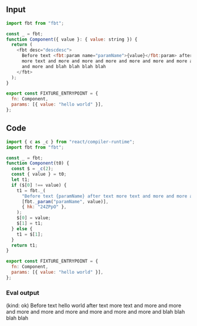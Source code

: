 
## Input

```javascript
import fbt from "fbt";

const _ = fbt;
function Component({ value }: { value: string }) {
  return (
    <fbt desc="descdesc">
      Before text <fbt:param name="paramName">{value}</fbt:param> after text
      more text and more and more and more and more and more and more and more
      and more and blah blah blah blah
    </fbt>
  );
}

export const FIXTURE_ENTRYPOINT = {
  fn: Component,
  params: [{ value: "hello world" }],
};

```

## Code

```javascript
import { c as _c } from "react/compiler-runtime";
import fbt from "fbt";

const _ = fbt;
function Component(t0) {
  const $ = _c(2);
  const { value } = t0;
  let t1;
  if ($[0] !== value) {
    t1 = fbt._(
      "Before text {paramName} after text more text and more and more and more and more and more and more and more and more and blah blah blah blah",
      [fbt._param("paramName", value)],
      { hk: "24ZPpO" },
    );
    $[0] = value;
    $[1] = t1;
  } else {
    t1 = $[1];
  }
  return t1;
}

export const FIXTURE_ENTRYPOINT = {
  fn: Component,
  params: [{ value: "hello world" }],
};

```
      
### Eval output
(kind: ok) Before text hello world after text more text and more and more and more and more and more and more and more and more and blah blah blah blah